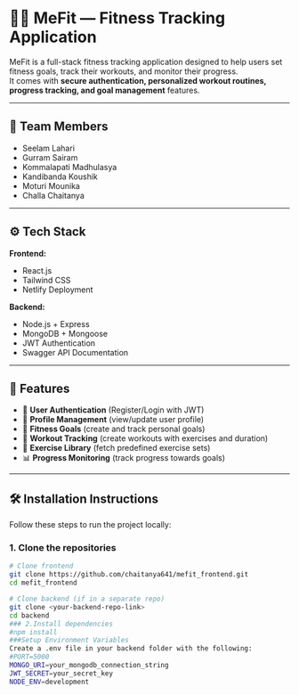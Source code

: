 # 🏋️‍♂️ MeFit — Fitness Tracking Application

MeFit is a full-stack fitness tracking application designed to help users set fitness goals, track their workouts, and monitor their progress.  
It comes with **secure authentication, personalized workout routines, progress tracking, and goal management** features.

--- 

## 👥 Team Members
- Seelam Lahari  
- Gurram Sairam  
- Kommalapati Madhulasya  
- Kandibanda Koushik  
- Moturi Mounika  
- Challa Chaitanya  

---

## ⚙️ Tech Stack
**Frontend:**
- React.js  
- Tailwind CSS  
- Netlify Deployment  

**Backend:**
- Node.js + Express  
- MongoDB + Mongoose  
- JWT Authentication  
- Swagger API Documentation  

---

## 📖 Features
- 🔐 **User Authentication** (Register/Login with JWT)  
- 👤 **Profile Management** (view/update user profile)  
- 🎯 **Fitness Goals** (create and track personal goals)  
- 🏃 **Workout Tracking** (create workouts with exercises and duration)  
- 💪 **Exercise Library** (fetch predefined exercise sets)  
- 📊 **Progress Monitoring** (track progress towards goals)  

---

## 🛠️ Installation Instructions

Follow these steps to run the project locally:

### 1. Clone the repositories
```bash
# Clone frontend
git clone https://github.com/chaitanya641/mefit_frontend.git
cd mefit_frontend

# Clone backend (if in a separate repo)
git clone <your-backend-repo-link>
cd backend
### 2.Install dependencies
#npm install
###Setup Environment Variables
Create a .env file in your backend folder with the following:
#PORT=5000
MONGO_URI=your_mongodb_connection_string
JWT_SECRET=your_secret_key
NODE_ENV=development
